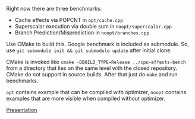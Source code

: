 Right now there are three benchmarks:

* Cache effects via POPCNT in `opt/cache.cpp`
* Superscalar execution via double sum in `noopt/superscalar.cpp`
* Branch Prediction/Misprediction in `noopt/branches.cpp`

Use CMake to build this.
Google benchmark is included as submodule.
So, use `git submodule init && git submodule update` after initial clone.

CMake is invoked like `cmake -DBUILD_TYPE=Release ../cpu-effects-bench` from 
a directory that lies on the same level with the closed repository.
CMake do not support in source builds.
After that just do `make` and run benchmarks.

`opt` contains example that can be compiled with optimizer, `noopt` contains examples that
are more visible when compiled without optimizer.

[Presentation](https://drive.google.com/file/d/0B6lLc0s9k8GyVTFxSkZLUkw2MkE/view?usp=sharing)
